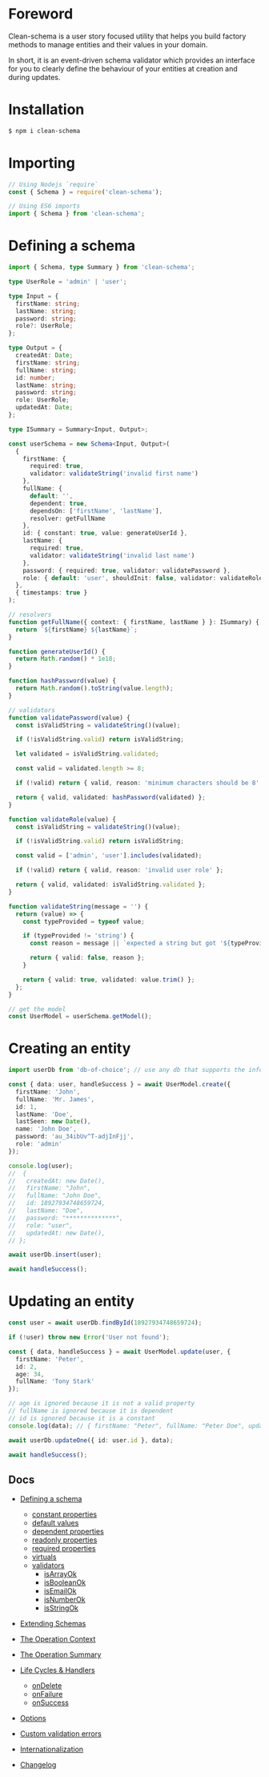 # Foreword

Clean-schema is a user story focused utility that helps you build factory methods to manage entities and their values in your domain.

In short, it is an event-driven schema validator which provides an interface for you to clearly define the behaviour of your entities at creation and during updates.

# Installation

```bash
$ npm i clean-schema
```

# Importing

```js
// Using Nodejs `require`
const { Schema } = require('clean-schema');

// Using ES6 imports
import { Schema } from 'clean-schema';
```

# Defining a schema

```ts
import { Schema, type Summary } from 'clean-schema';

type UserRole = 'admin' | 'user';

type Input = {
  firstName: string;
  lastName: string;
  password: string;
  role?: UserRole;
};

type Output = {
  createdAt: Date;
  firstName: string;
  fullName: string;
  id: number;
  lastName: string;
  password: string;
  role: UserRole;
  updatedAt: Date;
};

type ISummary = Summary<Input, Output>;

const userSchema = new Schema<Input, Output>(
  {
    firstName: {
      required: true,
      validator: validateString('invalid first name')
    },
    fullName: {
      default: '',
      dependent: true,
      dependsOn: ['firstName', 'lastName'],
      resolver: getFullName
    },
    id: { constant: true, value: generateUserId },
    lastName: {
      required: true,
      validator: validateString('invalid last name')
    },
    password: { required: true, validator: validatePassword },
    role: { default: 'user', shouldInit: false, validator: validateRole }
  },
  { timestamps: true }
);

// resolvers
function getFullName({ context: { firstName, lastName } }: ISummary) {
  return `${firstName} ${lastName}`;
}

function generateUserId() {
  return Math.random() * 1e18;
}

function hashPassword(value) {
  return Math.random().toString(value.length);
}

// validators
function validatePassword(value) {
  const isValidString = validateString()(value);

  if (!isValidString.valid) return isValidString;

  let validated = isValidString.validated;

  const valid = validated.length >= 8;

  if (!valid) return { valid, reason: 'minimum characters should be 8' };

  return { valid, validated: hashPassword(validated) };
}

function validateRole(value) {
  const isValidString = validateString()(value);

  if (!isValidString.valid) return isValidString;

  const valid = ['admin', 'user'].includes(validated);

  if (!valid) return { valid, reason: 'invalid user role' };

  return { valid, validated: isValidString.validated };
}

function validateString(message = '') {
  return (value) => {
    const typeProvided = typeof value;

    if (typeProvided != 'string') {
      const reason = message || `expected a string but got '${typeProvided}'`;

      return { valid: false, reason };
    }

    return { valid: true, validated: value.trim() };
  };
}

// get the model
const UserModel = userSchema.getModel();
```

# Creating an entity

```ts
import userDb from 'db-of-choice'; // use any db that supports the information you are modelling

const { data: user, handleSuccess } = await UserModel.create({
  firstName: 'John',
  fullName: 'Mr. James',
  id: 1,
  lastName: 'Doe',
  lastSeen: new Date(),
  name: 'John Doe',
  password: 'au_34ibUv^T-adjInFjj',
  role: 'admin'
});

console.log(user);
//  {
//   createdAt: new Date(),
//   firstName: "John",
//   fullName: "John Doe",
//   id: 18927934748659724,
//   lastName: "Doe",
//   password: "**************",
//   role: "user",
//   updatedAt: new Date(),
// };

await userDb.insert(user);

await handleSuccess();
```

# Updating an entity

```ts
const user = await userDb.findById(18927934748659724);

if (!user) throw new Error('User not found');

const { data, handleSuccess } = await UserModel.update(user, {
  firstName: 'Peter',
  id: 2,
  age: 34,
  fullName: 'Tony Stark'
});

// age is ignored because it is not a valid property
// fullName is ignored because it is dependent
// id is ignored because it is a constant
console.log(data); // { firstName: "Peter", fullName: "Peter Doe", updatedAt: new Date() }

await userDb.updateOne({ id: user.id }, data);

await handleSuccess();
```

## Docs

- [Defining a schema](./docs/v4.2.0/index.md#defining-a-schema)
  - [constant properties](./docs/v4.2.0/definitions/constants.md#constant-properties)
  - [default values](./docs/v4.2.0/definitions/defaults.md#default-values)
  - [dependent properties](./docs/v4.2.0/definitions/dependents.md#dependent-properties)
  - [readonly properties](./docs/v4.2.0/definitions/readonly.md#readonly-properties)
  - [required properties](./docs/v4.2.0/definitions/required.md#required-properties)
  - [virtuals](./docs/v4.2.0/definitions/virtuals.md#virtual-properties)
  - [validators](./docs/v4.2.0/validators/index.md#validators)
    - [isArrayOk](./docs/v4.2.0/validators/isArrayOk.md)
    - [isBooleanOk](./docs/v4.2.0/validators/isBooleanOk.md)
    - [isEmailOk](./docs/v4.2.0/validators/isEmailOk.md)
    - [isNumberOk](./docs/v4.2.0/validators/isNumberOk.md)
    - [isStringOk](./docs/v4.2.0/validators/isStringOk.md)
- [Extending Schemas](./docs/v4.2.0/definitions/extend-schemas.md#extending-schemas)
- [The Operation Context](./docs/v4.2.0/life-cycles.md#the-operation-contextt)
- [The Operation Summary](./docs/v4.2.0/life-cycles.md#the-operation-summary)
- [Life Cycles & Handlers](./docs/v4.2.0/life-cycles.md#life-cycle-listeners)

  - [onDelete](./docs/v4.2.0/life-cycles.md#ondelete)
  - [onFailure](./docs/v4.2.0/life-cycles.md#onfailure)
  - [onSuccess](./docs/v4.2.0/life-cycles.md#onsuccess)

- [Options](./docs/v4.2.0/index.md#options)
- [Custom validation errors](./docs/v4.2.0/index.md#errortool)
- [Internationalization](./docs/v4.2.0/life-cycles.md#context-options)

- [Changelog](./docs/CHANGELOG.md#changelog)

